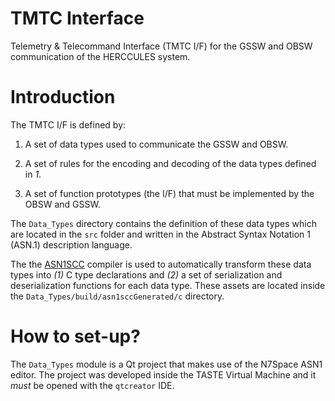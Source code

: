 # TMTC Interface

Telemetry & Telecommand Interface (TMTC I/F) for the GSSW and OBSW communication of the HERCCULES system.

# Introduction

The TMTC I/F is defined by:
   1. A set of data types used to communicate the GSSW and OBSW.

   2. A set of rules for the encoding and decoding of the data types defined in *1*.

   3. A set of function prototypes (the I/F) that must be implemented by the OBSW and GSSW.

The `Data_Types` directory contains the definition of these data types which are located in the `src` folder and written in the Abstract Syntax Notation 1 (ASN.1) description language.

The the [ASN1SCC](https://github.com/ttsiodras/asn1scc) compiler is used to automatically transform these data types into *(1)* C type declarations and *(2)*  a set of serialization and deserialization functions for each data type. These assets are located inside the `Data_Types/build/asn1sccGenerated/c` directory.

# How to set-up?

The `Data_Types` module is a Qt project
that makes use of the N7Space ASN1 editor.
The project was developed inside the TASTE Virtual Machine and it *must* be opened with the `qtcreator` IDE.
